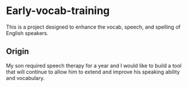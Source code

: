 # Early-vocab-training

This is a project designed to enhance the vocab, speech, and spelling of English speakers.

## Origin

My son required speech therapy for a year and I would like to build a tool that will continue to allow him to extend and improve his speaking ability and vocabulary.
